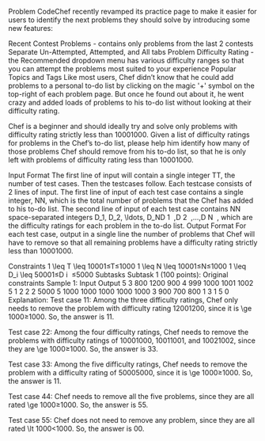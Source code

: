 Problem
CodeChef recently revamped its practice page to make it easier for users to identify the next problems they should solve by introducing some new features:

Recent Contest Problems - contains only problems from the last 2 contests
Separate Un-Attempted, Attempted, and All tabs
Problem Difficulty Rating - the Recommended dropdown menu has various difficulty ranges so that you can attempt the problems most suited to your experience
Popular Topics and Tags
Like most users, Chef didn’t know that he could add problems to a personal to-do list by clicking on the magic '+' symbol on the top-right of each problem page. But once he found out about it, he went crazy and added loads of problems to his to-do list without looking at their difficulty rating.

Chef is a beginner and should ideally try and solve only problems with difficulty rating strictly less than 10001000. Given a list of difficulty ratings for problems in the Chef’s to-do list, please help him identify how many of those problems Chef should remove from his to-do list, so that he is only left with problems of difficulty rating less than 10001000.

Input Format
The first line of input will contain a single integer TT, the number of test cases. Then the testcases follow.
Each testcase consists of 2 lines of input.
The first line of input of each test case contains a single integer, NN, which is the total number of problems that the Chef has added to his to-do list.
The second line of input of each test case contains NN space-separated integers D_1, D_2, \ldots, D_ND 
1
​
 ,D 
2
​
 ,…,D 
N
​
 , which are the difficulty ratings for each problem in the to-do list.
Output Format
For each test case, output in a single line the number of problems that Chef will have to remove so that all remaining problems have a difficulty rating strictly less than 10001000.

Constraints
1 \leq T \leq 10001≤T≤1000
1 \leq N \leq 10001≤N≤1000
1 \leq D_i \leq 50001≤D 
i
​
 ≤5000
Subtasks
Subtask 1 (100 points):
Original constraints
Sample 1:
Input
Output
5
3
800 1200 900
4
999 1000 1001 1002
5
1 2 2 2 5000
5
1000 1000 1000 1000 1000
3
900 700 800
1
3
1
5
0
Explanation:
Test case 11: Among the three difficulty ratings, Chef only needs to remove the problem with difficulty rating 12001200, since it is \ge 1000≥1000. So, the answer is 11.

Test case 22: Among the four difficulty ratings, Chef needs to remove the problems with difficulty ratings of 10001000, 10011001, and 10021002, since they are \ge 1000≥1000. So, the answer is 33.

Test case 33: Among the five difficulty ratings, Chef needs to remove the problem with a difficulty rating of 50005000, since it is \ge 1000≥1000. So, the answer is 11.

Test case 44: Chef needs to remove all the five problems, since they are all rated \ge 1000≥1000. So, the answer is 55.

Test case 55: Chef does not need to remove any problem, since they are all rated \lt 1000<1000. So, the answer is 00.
